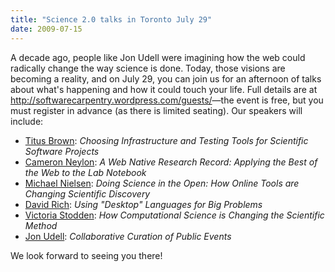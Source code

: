 ```yaml
---
title: "Science 2.0 talks in Toronto July 29"
date: 2009-07-15
---
```

A decade ago, people like Jon Udell were imagining how the web could radically change the way science is done. Today, those visions are becoming a reality, and on July 29, you can join us for an afternoon of talks about what's happening and how it could touch your life. Full details are at <a href="http://softwarecarpentry.wordpress.com/guests/">http://softwarecarpentry.wordpress.com/guests/</a>—the event is free, but you must register in advance (as there is limited seating). Our speakers will include:
<ul>
  <li><a href="http://ivory.idyll.org/blog">Titus Brown</a>: <em>Choosing Infrastructure and Testing Tools for Scientific Software Projects</em></li>
  <li><a href="http://blog.openwetware.org/scienceintheopen/2009/07/16/science-20-in-toronto-mars-centre-29-july/">Cameron Neylon</a>: <em>A Web Native Research Record: Applying the Best of the Web to the Lab Notebook</em></li>
  <li><a href="http://michaelnielsen.org/blog/science-20-in-toronto-july-29/">Michael Nielsen</a>: <em>Doing Science in the Open: How Online Tools are Changing Scientific Discovery</em></li>
  <li><a href="http://blog.interactivesupercomputing.com/2009/07/15/science-20-at-the-mars-center-in-toronto/">David Rich</a>: <em>Using "Desktop" Languages for Big Problems</em></li>
  <li><a href="http://blog.stodden.net/2009/07/15/the-gap-tools-for-computational-scientific-research/">Victoria Stodden</a>: <em>How Computational Science is Changing the Scientific Method</em></li>
  <li><a href="http://blog.jonudell.net/2009/07/17/late-july-in-toronto-democamp-and-science-2-0/">Jon Udell</a>: <em>Collaborative Curation of Public Events</em></li>
</ul>
We look forward to seeing you there!
